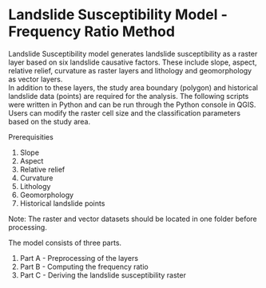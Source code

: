 # Landslide Susceptibility Model - Frequency Ratio Method

Landslide Susceptibility model generates landslide susceptibility as a raster layer based on six landslide causative factors.
These include slope, aspect, relative relief, curvature as raster layers and lithology and geomorphology as vector layers.  
In addition to these layers, the study area boundary (polygon) and historical landslide data (points) are required for the analysis. 
The following scripts were written in Python and can be run through the Python console in QGIS. Users can modify the raster cell size 
and the classification parameters based on the study area.


Prerequisities
  1) Slope
  2) Aspect
  3) Relative relief
  4) Curvature
  5) Lithology
  6) Geomorphology
  7) Historical landslide points

Note: The raster and vector datasets should be located in one folder before processing.  

The model consists of three parts.
1) Part A - Preprocessing of the layers
2) Part B - Computing the frequency ratio
3) Part C - Deriving the landslide susceptibility raster

